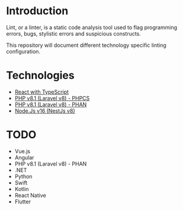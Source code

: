 # Introduction
Lint, or a linter, is a static code analysis tool used to flag programming errors, bugs, stylistic errors and suspicious constructs.

This repository will document different technology specific linting configuration.

# Technologies

- [React with TypeScript](react-typescript-eslint.md)
- [PHP v8.1 (Laravel v8) - PHPCS](php-laravel-phpcs.md)
- [PHP v8.1 (Laravel v8) - PHAN](php-laravel-phan.md)
- [Node.Js v16 (NestJs v8)](node-nest-eslint.md)

# TODO
- Vue.js
- Angular
- PHP v8.1 (Laravel v8) - PHAN
- .NET
- Python
- Swift
- Kotlin
- React Native
- Flutter
